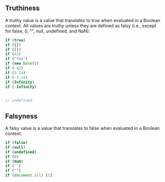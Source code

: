 ## Truthiness
A truthy value is a value that translates to true when evaluated in a Boolean context. All values are truthy unless they are defined as falsy (i.e., except for false, 0, "", null, undefined, and NaN).
 

```javascript
if (true)
if ({})
if ([])
if (42)
if ("foo")
if (new Date())
if (-42)
if (3.14)
if (-3.14)
if (Infinity)
if (-Infinity)

 
// undefined
```
## Falsyness
A falsy value is a value that translates to false when evaluated in a Boolean context.


```javascript
if (false)
if (null)
if (undefined)
if (0)
if (NaN)
if ('')
if ("")
if (document.all) [1]